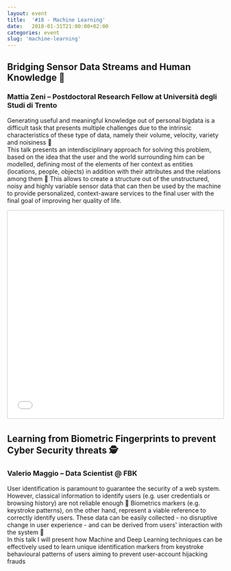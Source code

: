 ```yaml
---
layout: event
title:  '#18 - Machine Learning'
date:   2018-01-31T21:00:00+02:00
categories: event
slug: 'machine-learning'
---
```


## Bridging Sensor Data Streams and Human Knowledge 📍
### Mattia Zeni​ – Postdoctoral Research Fellow at Università degli Studi di Trento

Generating useful and meaningful knowledge out of personal bigdata is a difficult task that presents multiple challenges due to the intrinsic characteristics of these type of data, namely their volume, velocity, variety and noisiness 🤖<br />
This talk presents an interdisciplinary approach for solving this problem, based on the idea that the user and the world surrounding him can be modelled, defining most of the elements of her context as entities (locations, people, objects) in addition with their attributes and the relations among them 🤝 This allows to create a structure out of the unstructured, noisy and highly variable sensor data that can then be used by the machine to provide personalized, context-aware services to the final user with the final goal of improving her quality of life.


<iframe src="//www.slideshare.net/slideshow/embed_code/key/ipaRuOt9MSZ9G7" width="595" height="485" frameborder="0" marginwidth="0" marginheight="0" scrolling="no" style="border:1px solid #CCC; border-width:1px; margin-bottom:5px; max-width: 100%;" allowfullscreen> </iframe>

## Learning from Biometric Fingerprints to prevent Cyber Security threats 🕵️‍
### Valerio Maggio – Data Scientist @ FBK

User identification is paramount to guarantee the security of a web system. However, classical information to identify users (e.g. user credentials or browsing history) are not reliable enough 👥 Biometrics markers (e.g. keystroke patterns), on the other hand, represent a viable reference to correctly identify users. These data can be easily collected - no disruptive change in user experience - and can be derived from users' interaction with the system 🤳<br />
In this talk I will present how Machine and Deep Learning techniques can be effectively used to learn unique identification markers from keystroke behavioural patterns of users aiming to prevent user-account hijacking frauds

<!-- <iframe src="//www.slideshare.net/slideshow/embed_code/key/zzl4KWN0U0IUzU" width="595" height="485" frameborder="0" marginwidth="0" marginheight="0" scrolling="no" style="border:1px solid #CCC; border-width:1px; margin-bottom:5px; max-width: 100%;" allowfullscreen> </iframe> -->

<!-- ## Weren't you there?
### or maybe you just want to relive this wonderful night
<section class="fb-links center">
#### Check out the pictures... and tag yourself!
<p>
<a id="fb_photo_album" class="btn-facebook" target="_blank" href="//www.facebook.com/media/set/?set=a.809532899244667.1073741850.476076519256975&type=1&l=509ed4c4cd">Photo album &#128247;</a>
</p>
</section> -->
